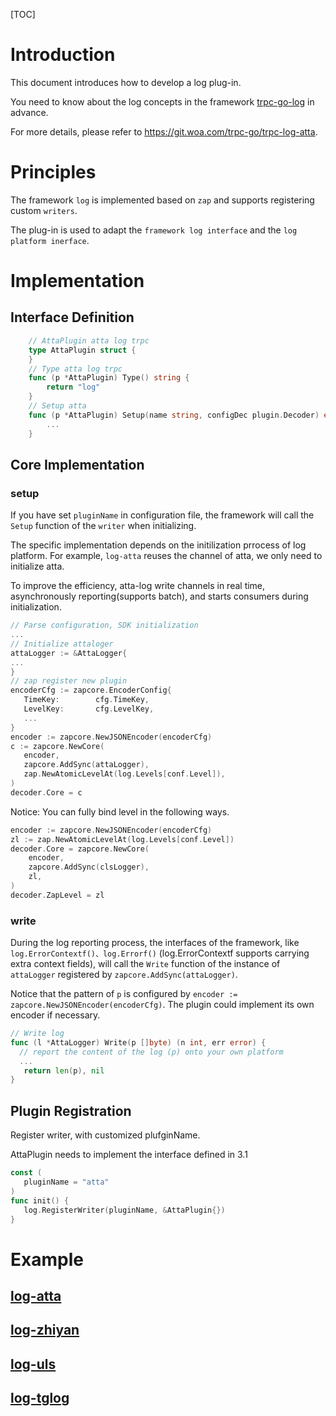 [TOC]

# Introduction

This document introduces how to develop a log plug-in.

You need to know about the log concepts in the framework [trpc-go-log](https://git.woa.com/trpc-go/trpc-go/tree/master/log) in advance.

For more details, please refer to https://git.woa.com/trpc-go/trpc-log-atta.

# Principles

The framework `log` is implemented based on `zap` and supports registering custom `writers`.

The plug-in is used to adapt the `framework log interface` and the `log platform inerface`.

# Implementation

## Interface Definition

```go
    // AttaPlugin atta log trpc
    type AttaPlugin struct {
    }
    // Type atta log trpc
    func (p *AttaPlugin) Type() string {
        return "log"
    }
    // Setup atta
    func (p *AttaPlugin) Setup(name string, configDec plugin.Decoder) error {
        ...
    }
```

## Core Implementation

### setup

If you have set `pluginName` in configuration file, the framework will call the `Setup` function of the `writer` when initializing.

The specific implementation depends on the initilization prrocess of log platform. For example, `log-atta` reuses the channel of atta, we only need to initialize atta.

To improve the efficiency, atta-log write channels in real time, asynchronously reporting(supports batch), and starts consumers during initialization.

```go
// Parse configuration, SDK initialization
...
// Initialize attaloger
attaLogger := &AttaLogger{
...
}
// zap register new plugin
encoderCfg := zapcore.EncoderConfig{
   TimeKey:        cfg.TimeKey,
   LevelKey:       cfg.LevelKey,
   ...
}
encoder := zapcore.NewJSONEncoder(encoderCfg)
c := zapcore.NewCore(
   encoder,
   zapcore.AddSync(attaLogger),
   zap.NewAtomicLevelAt(log.Levels[conf.Level]),
)
decoder.Core = c
```

Notice: You can fully bind level in the following ways.

```go
encoder := zapcore.NewJSONEncoder(encoderCfg)
zl := zap.NewAtomicLevelAt(log.Levels[conf.Level])
decoder.Core = zapcore.NewCore(
    encoder,
    zapcore.AddSync(clsLogger),
    zl,
)
decoder.ZapLevel = zl
```

### write

During the log reporting process, the interfaces of the framework, like `log.ErrorContextf()、log.Errorf()` (log.ErrorContextf supports carrying extra context fields), will call the `Write` function of the instance of `attaLogger` registered by `zapcore.AddSync(attaLogger)`.

Notice that the pattern of `p` is configured by `encoder := zapcore.NewJSONEncoder(encoderCfg)`. The plugin could implement its own encoder if necessary.

```go
// Write log
func (l *AttaLogger) Write(p []byte) (n int, err error) {
  // report the content of the log (p) onto your own platform
  ...
   return len(p), nil
}
```

## Plugin Registration

Register writer, with customized plufginName.

AttaPlugin needs to implement the interface defined in 3.1

```go
const (
   pluginName = "atta"
)
func init() {
   log.RegisterWriter(pluginName, &AttaPlugin{})
}
```

# Example

## [log-atta](https://git.woa.com/trpc-go/trpc-log-atta)

## [log-zhiyan](https://git.woa.com/trpc-go/trpc-log-zhiyan)

## [log-uls](https://git.woa.com/trpc-go/trpc-log-uls)

## [log-tglog](https://git.woa.com/trpc-go/trpc-log-tglog)

